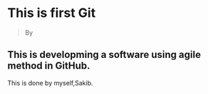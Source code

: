 # This is first Git
>By 
##  This is developming a software using agile method in GitHub.
This is done by myself,Sakib.

